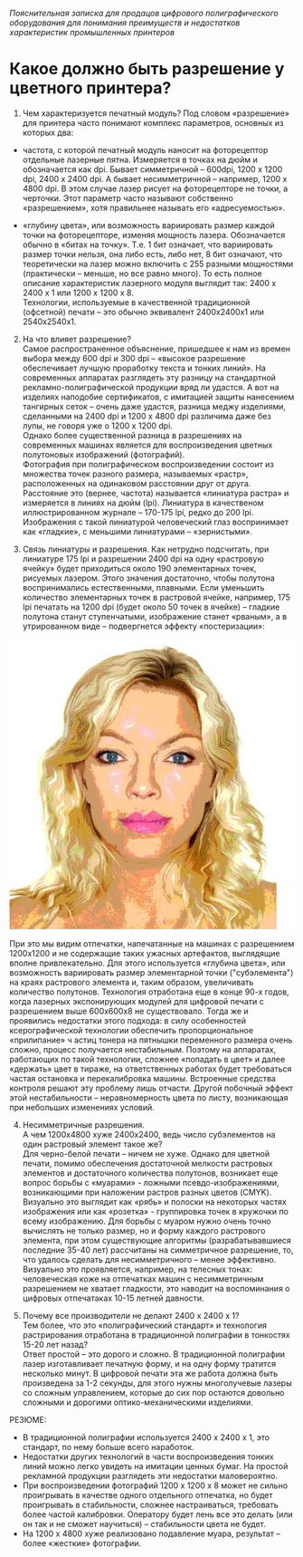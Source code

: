 *Пояснительная записка для продацов цифрового полиграфического оборудования для понимания преимуществ и недостатков характеристик промышленных принтеров*


# Какое должно быть разрешение у цветного принтера?

1. Чем характеризуется печатный модуль?
Под словом «разрешение» для принтера часто понимают комплекс параметров, основных из которых два: 
- частота, с которой печатный модуль наносит на фоторецептор отдельные лазерные пятна. 
Измеряется в точках на дюйм и обозначается как dpi. Бывает симметричной – 600dpi, 1200 x 1200 dpi, 2400 x 2400 dpi.
А бывает несимметричной – например, 1200 х 4800 dpi. В этом случае лазер рисует на фоторецепторе не точки, а черточки. 
Этот параметр часто называют собственно «разрешением», хотя правильнее называть его «адресуемостью».

- «глубину цвета», или возможность вариировать размер каждой точки на фоторецепторе, изменяя мощность лазера. 
Обозначается обычно в «битах на точку». Т.е. 1 бит означает, что вариировать размер точки нельзя, она либо есть,
либо нет, 8 бит означают, что теоретически на лазер можно включить с 255 разными мощностями (практически 
– меньше, но все равно много). То есть полное описание характеристик лазерного модуля выглядит так: 
2400 x 2400 x 1 или 1200 x 1200 x 8.  
Технологии, используемые в качественной традиционной (офсетной) печати 
– это обычно эквивалент 2400х2400х1 или 2540х2540х1.

2. На что влияет разрешение?  
Самое распространенное объяснение, пришедшее к нам из времен выбора между 600 dpi и 300 dpi 
– «высокое разрешение обеспечивает лучшую проработку текста и тонких линий». На современных аппаратах 
разглядеть эту разницу на стандартной рекламно-полиграфической продукции вряд ли удастся. А вот на изделиях 
наподобие сертификатов, с имитацией защиты нанесением тангирных сеток – очень даже удастся, разница меджу 
изделиями, сделанными на 2400 dpi и 1200 х 4800 dpi различима даже без лупы, не говоря уже о 1200 х 1200 dpi.  
Однако более существенной разница в разрешениях на современных машинах является для воспроизведения цветных 
полутоновых изображений (фотографий).  
Фотография при полиграфическом воспроизведении состоит из множества точек разного размера, называемых «растр», 
расположенных на одинаковом расстоянии друг от друга. Расстояние это (вернее, частота) называется 
«линиатура растра» и измеряется в линиях на дюйм (lpi). Линиатура в качественом иллюстрированном 
журнале – 170-175 lpi, редко до 200 lpi. Изображения с такой линиатурой человеческий глаз воспринимает 
как «гладкие», с меньшими линиатурами – «зернистыми».

3. Связь линиатуры и разрешения.
Как нетрудно подсчитать, при линиатуре 175 lpi и разрешении 2400 dpi на одну «растровую ячейку» будет 
приходиться около 190 элементарных точек, рисуемых лазером. Этого значения достаточно, чтобы полутона 
воспринимались естественными, плавными. Если уменьшить количество элементарных точек в растровой ячейке, 
например, 175 lpi печатать на 1200 dpi (будет около 50 точек в ячейке) – гладкие полутона станут ступенчатыми, 
изображение станет «рваным», а в утрированном виде – подвергнется эффекту «постеризации»:


![posterization](./pics/posterization.jpg)


При это мы видим отпечатки, напечатанные на машинах с разрешением 1200х1200 и не содержащие таких ужасных 
артефактов, выглядящие вполне привлекательно. Для этого используется «глубина цвета», или возможность 
вариировать размер элементарной точки ("субэлемента") на краях растрового элемента и, таким образом, 
увеличивать количество полутонов. Технология отработана еще в конце 90-х годов, когда лазерных экспонирующих 
модулей для цифровой печати с разрешением выше 600х600х8 не существовало. Тогда же и проявились недостатки 
этого подхода: в силу особенностей ксерографической технологии обеспечить пропорциональное «прилипание» ч
астиц тонера на пятнышки переменного размера очень сложно, процесс получается нестабильным. Поэтому на 
аппаратах, работающих по такой технологии, сложнее «попадать в цвет» и далее «держать» цвет в тираже, на 
ответственных работах будет требоваться частая остановка и перекалибровка машины. Встроенные средства 
контроля решают эту проблему лишь отчасти. Другой побочный эффект этой нестабильности – неравномерность 
цвета по листу, возникающая при небольших изменениях условий.

4. Несимметричные разрешения.  
А чем 1200х4800 хуже 2400х2400, ведь число субэлементов на один растровый элемент такое же?  
Для черно-белой печати – ничем не хуже. Однако для цветной печати, помимо обеспечения достаточной 
мелкости растровых элементов и достаточного количества полутонов, возникает еще вопрос борьбы с «муарами» - 
ложными псевдо-изображениями, возникающими при наложении растров разных цветов (CMYK). Визуально это выглядит 
как «рябь» и полоски на некоторых частях изображения или как «розетка» - группировка точек в кружочки по 
всему изображению. Для борьбы с муаром нужно очень точно вычислять не только размер, но и форму каждого 
растрового элемента, при этом существующие алгоритмы (разрабатывавшиеся последние 35-40 лет) рассчитаны на 
симметричное разрешение, то, что удалось сделать для несимметричного – менее эффективно. Визуально это 
проявляется, например, на телесных тонах: человеческая коже на отпечатках машин с несимметричным разрешением 
не хватает гладкости, это наводит на воспоминания о цифровых отпечатаках 10-15 летней давности. 

5. Почему все производители не делают 2400 х 2400 х 1?  
Тем более, что это «полиграфический стандарт» и технология растрирования отработана в традиционной полиграфии 
в тонкостях 15-20 лет назад?  
Ответ простой – это дорого и сложно. В традиционной полиграфии лазер изготавливает печатную форму, и на 
одну форму тратится несколько минут. В цифровой печати эта же работа должна быть произведена за 1-2 секунды, 
для этого нужны многолучевые лазеры со сложным управлением, которые до сих пор остаются довольно сложными и 
дорогими оптико-механическими изделиями.


РЕЗЮМЕ:
- В традиционной полиграфии используется 2400 х 2400 х 1, это стандарт, по нему больше всего наработок.
- Недостатки других технологий в части воспроизведения тонких линий можно легко увидеть на имитации ценных бумаг. На простой рекламной продукции разглядеть эти недостатки маловероятно.
- При воспроизведении фотографий 1200 х 1200 х 8 может не сильно проигрывать в качестве одного отдельного отпечатка, но будет проигрывать в стабильности, сложнее настраиваться, требовать более частой калибровки. Оператору будет лень все это делать (или он так и не сможет научиться) – стабильности цвета не будет.
- На 1200 х 4800 хуже реализовано подавление муара, результат – более «жесткие» фотографии.

